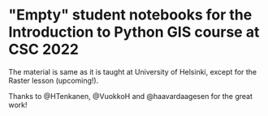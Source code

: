 # "Empty" student notebooks for the Introduction to Python GIS course at CSC 2022

The material is same as it is taught at University of Helsinki, except for the Raster lesson (upcoming!).

Thanks to @HTenkanen, @VuokkoH and @haavardaagesen for the great work!


